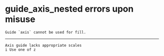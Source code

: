 # guide_axis_nested errors upon misuse

    Guide `axis` cannot be used for fill.

---

    Axis guide lacks appropriate scales
    i Use one of z


